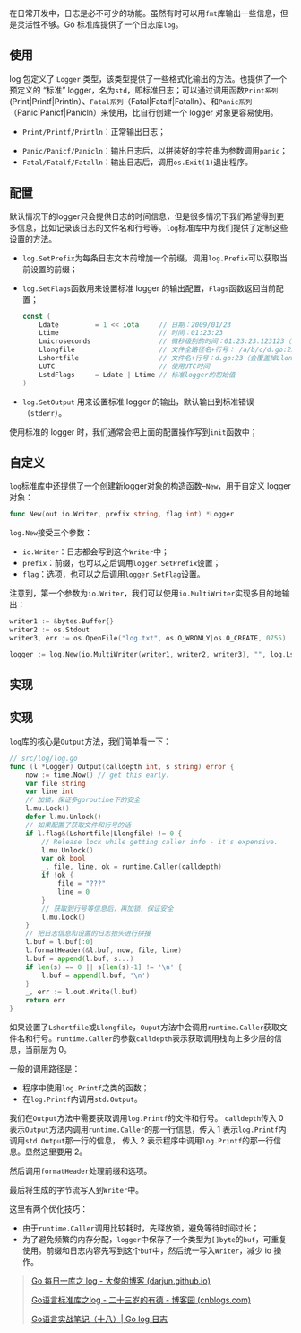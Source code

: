 在日常开发中，日志是必不可少的功能。虽然有时可以用`fmt`库输出一些信息，但是灵活性不够。Go 标准库提供了一个日志库`log`。

## 使用

log 包定义了 `Logger` 类型，该类型提供了一些格式化输出的方法。也提供了一个预定义的 “标准” logger，名为`std`，即标准日志；可以通过调用函数`Print系列`(Print|Printf|Println）、`Fatal系列`（Fatal|Fatalf|Fatalln）、和`Panic系列`（Panic|Panicf|Panicln）来使用，比自行创建一个 logger 对象更容易使用。

+ `Print/Printf/Println`：正常输出日志；

- `Panic/Panicf/Panicln`：输出日志后，以拼装好的字符串为参数调用`panic`；
- `Fatal/Fatalf/Fatalln`：输出日志后，调用`os.Exit(1)`退出程序。

## 配置

默认情况下的logger只会提供日志的时间信息，但是很多情况下我们希望得到更多信息，比如记录该日志的文件名和行号等。`log`标准库中为我们提供了定制这些设置的方法。

+ `log.SetPrefix`为每条日志文本前增加一个前缀，调用`log.Prefix`可以获取当前设置的前缀；

+ `log.SetFlags`函数用来设置标准 logger 的输出配置，`Flags`函数返回当前配置；

  ```go
  const (
      Ldate         = 1 << iota     // 日期：2009/01/23
      Ltime                         // 时间：01:23:23
      Lmicroseconds                 // 微秒级别的时间：01:23:23.123123（用于增强Ltime位）
      Llongfile                     // 文件全路径名+行号： /a/b/c/d.go:23
      Lshortfile                    // 文件名+行号：d.go:23（会覆盖掉Llongfile）
      LUTC                          // 使用UTC时间
      LstdFlags     = Ldate | Ltime // 标准logger的初始值
  )
  ```

+ `log.SetOutput` 用来设置标准 logger 的输出，默认输出到标准错误（`stderr`）。

使用标准的 logger 时，我们通常会把上面的配置操作写到`init`函数中；

## 自定义

`log`标准库中还提供了一个创建新logger对象的构造函数–`New`，用于自定义 logger 对象：

```go
func New(out io.Writer, prefix string, flag int) *Logger
```

`log.New`接受三个参数：

- `io.Writer`：日志都会写到这个`Writer`中；
- `prefix`：前缀，也可以之后调用`logger.SetPrefix`设置； 
- `flag`：选项，也可以之后调用`logger.SetFlag`设置。

注意到，第一个参数为`io.Writer`，我们可以使用`io.MultiWriter`实现多目的地输出：

```go
writer1 := &bytes.Buffer{}
writer2 := os.Stdout
writer3, err := os.OpenFile("log.txt", os.O_WRONLY|os.O_CREATE, 0755)

logger := log.New(io.MultiWriter(writer1, writer2, writer3), "", log.Lshortfile|log.LstdFlags)
```

## 实现

## 实现

`log`库的核心是`Output`方法，我们简单看一下：

```go
// src/log/log.go 
func (l *Logger) Output(calldepth int, s string) error {  
    now := time.Now() // get this early.  
    var file string  
    var line int
    // 加锁，保证多goroutine下的安全
    l.mu.Lock()  
    defer l.mu.Unlock()
    // 如果配置了获取文件和行号的话
    if l.flag&(Lshortfile|Llongfile) != 0 {    
        // Release lock while getting caller info - it's expensive.    
        l.mu.Unlock()   
        var ok bool    
        _, file, line, ok = runtime.Caller(calldepth)    
        if !ok {     
            file = "???"      
            line = 0    
        } 
        // 获取到行号等信息后，再加锁，保证安全
        l.mu.Lock()  
    }  
    // 把日志信息和设置的日志抬头进行拼接
    l.buf = l.buf[:0]  
    l.formatHeader(&l.buf, now, file, line)  
    l.buf = append(l.buf, s...)  
    if len(s) == 0 || s[len(s)-1] != '\n' {    
        l.buf = append(l.buf, '\n')  
    }  
    _, err := l.out.Write(l.buf)  
    return err 
} 
```

如果设置了`Lshortfile`或`Llongfile`，`Ouput`方法中会调用`runtime.Caller`获取文件名和行号。`runtime.Caller`的参数`calldepth`表示获取调用栈向上多少层的信息，当前层为 0。

一般的调用路径是：

- 程序中使用`log.Printf`之类的函数；
- 在`log.Printf`内调用`std.Output`。

我们在`Output`方法中需要获取调用`log.Printf`的文件和行号。 `calldepth`传入 0 表示`Output`方法内调用`runtime.Caller`的那一行信息，传入 1 表示`log.Printf`内调用`std.Output`那一行的信息， 传入 2 表示程序中调用`log.Printf`的那一行信息。显然这里要用 2。

然后调用`formatHeader`处理前缀和选项。

最后将生成的字节流写入到`Writer`中。

这里有两个优化技巧：

- 由于`runtime.Caller`调用比较耗时，先释放锁，避免等待时间过长；
- 为了避免频繁的内存分配，`logger`中保存了一个类型为`[]byte`的`buf`，可重复使用。前缀和日志内容先写到这个`buf`中，然后统一写入`Writer`，减少 io 操作。

> [Go 每日一库之 log - 大俊的博客 (darjun.github.io)](https://darjun.github.io/2020/02/07/godailylib/log/)
>
> [Go语言标准库之log - 二十三岁的有德 - 博客园 (cnblogs.com)](https://www.cnblogs.com/nickchen121/p/11517450.html#一log)
>
> [Go语言实战笔记（十八）| Go log 日志](https://cloud.tencent.com/developer/article/1196810)

